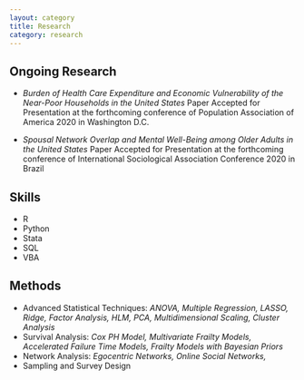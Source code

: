 ```yaml
---
layout: category
title: Research
category: research
---
```


## Ongoing Research

* *Burden of Health Care Expenditure and Economic Vulnerability of the Near-Poor Households in the United States*
Paper Accepted for Presentation at the forthcoming conference of Population Association of America 2020 in Washington D.C.

* *Spousal Network Overlap and Mental Well-Being among Older Adults in the United States*
Paper Accepted for Presentation at the forthcoming conference of International Sociological Association Conference 2020 in Brazil


## Skills

* R
* Python
* Stata
* SQL
* VBA


## Methods

* Advanced Statistical Techniques: *ANOVA, Multiple Regression, LASSO, Ridge, Factor Analysis, HLM, PCA, Multidimensional Scaling, Cluster Analysis*
* Survival Analysis: *Cox PH Model, Multivariate Frailty Models, Accelerated Failure Time Models, Frailty Models with Bayesian Priors*
* Network Analysis: *Egocentric Networks, Online Social Networks,*
* Sampling and Survey Design

